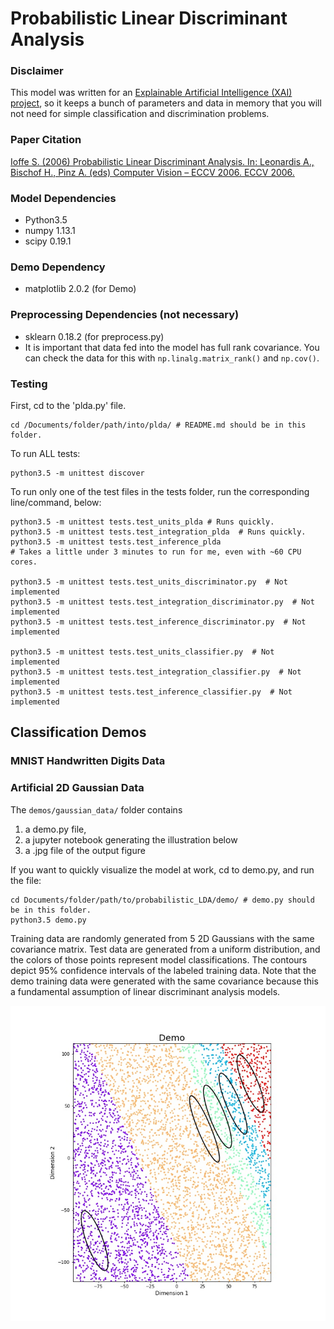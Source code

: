 # Probabilistic Linear Discriminant Analysis

### Disclaimer
This model was written for
 an [Explainable Artificial Intelligence (XAI) project](
     http://shaftolab.com/people.html), 
 so it keeps a bunch of parameters and
 data in memory that you will not need for simple classification and
 discrimination problems.

### Paper Citation
[Ioffe S. (2006) Probabilistic Linear Discriminant Analysis. In: Leonardis A., Bischof H., Pinz A. (eds) Computer Vision – ECCV 2006. ECCV 2006.](https://link.springer.com/chapter/10.1007/11744085_41)

### Model Dependencies
* Python3.5
* numpy 1.13.1
* scipy 0.19.1

### Demo Dependency
* matplotlib 2.0.2  (for Demo) 

### Preprocessing Dependencies (not necessary)
* sklearn 0.18.2  (for preprocess.py)
* It is important that data fed into the model has full rank covariance.
  You can check the data for this with `np.linalg.matrix_rank()` and
   `np.cov()`.

### Testing
First, cd to the 'plda.py' file.
``` shell
cd /Documents/folder/path/into/plda/ # README.md should be in this folder.
```

To run ALL tests:
``` shell
python3.5 -m unittest discover
```

To run only one of the test files in the tests folder, 
 run the corresponding line/command, below:
``` shell
python3.5 -m unittest tests.test_units_plda # Runs quickly.
python3.5 -m unittest tests.test_integration_plda  # Runs quickly.
python3.5 -m unittest tests.test_inference_plda 
# Takes a little under 3 minutes to run for me, even with ~60 CPU cores.

python3.5 -m unittest tests.test_units_discriminator.py  # Not implemented
python3.5 -m unittest tests.test_integration_discriminator.py  # Not implemented
python3.5 -m unittest tests.test_inference_discriminator.py  # Not implemented

python3.5 -m unittest tests.test_units_classifier.py  # Not implemented
python3.5 -m unittest tests.test_integration_classifier.py  # Not implemented
python3.5 -m unittest tests.test_inference_classifier.py  # Not implemented
```

## Classification Demos

### MNIST Handwritten Digits Data

### Artificial 2D Gaussian Data
The `demos/gaussian_data/` folder contains 
1. a demo.py file,
2. a jupyter notebook generating the illustration below
3. a .jpg file of the output figure

If you want to quickly visualize the model at work, cd to demo.py, and run the file:
``` shell
cd Documents/folder/path/to/probabilistic_LDA/demo/ # demo.py should be in this folder.
python3.5 demo.py
```
Training data are randomly generated from 5 2D Gaussians with the same covariance matrix. Test data are generated from a uniform distribution, and the colors of those points represent model classifications. The contours depict 95% confidence intervals of the labeled training data. Note that the demo training data were generated with the same covariance because this a fundamental assumption of linear discriminant analysis models.

![Figure 1-1](/demos/gaussian_data/classification_demo.jpg?raw=True)
